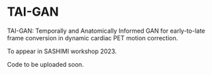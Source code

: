# TAI-GAN
TAI-GAN: Temporally and Anatomically Informed GAN for early-to-late frame conversion in dynamic cardiac PET motion correction. 

To appear in SASHIMI workshop 2023.

Code to be uploaded soon.
